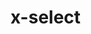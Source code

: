 # x-select

<Story>
  <XSelect
    :selected="`one`"
  >
    <template
      v-for="{ value } in [{ value: 'one'}, {value: 'two'}]"
      :key="value"
      #[`${value}-option`]
    >
      {{ value }}
    </template>
  </XSelect>
</Story>

